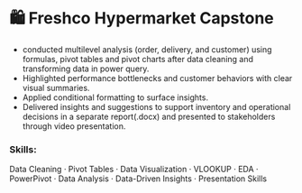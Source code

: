 # 🛍️ Freshco Hypermarket Capstone

- conducted multilevel analysis (order, delivery, and customer) using formulas, pivot tables and pivot charts after data cleaning and transforming data in power query.
- Highlighted performance bottlenecks and customer behaviors with clear visual summaries.
- Applied conditional formatting to surface insights.
- Delivered insights and suggestions to support inventory and operational decisions in a separate report(.docx) and presented to stakeholders through video presentation.

### Skills:
  Data Cleaning · Pivot Tables · Data Visualization · VLOOKUP · EDA · PowerPivot · Data Analysis · Data-Driven Insights · Presentation Skills
